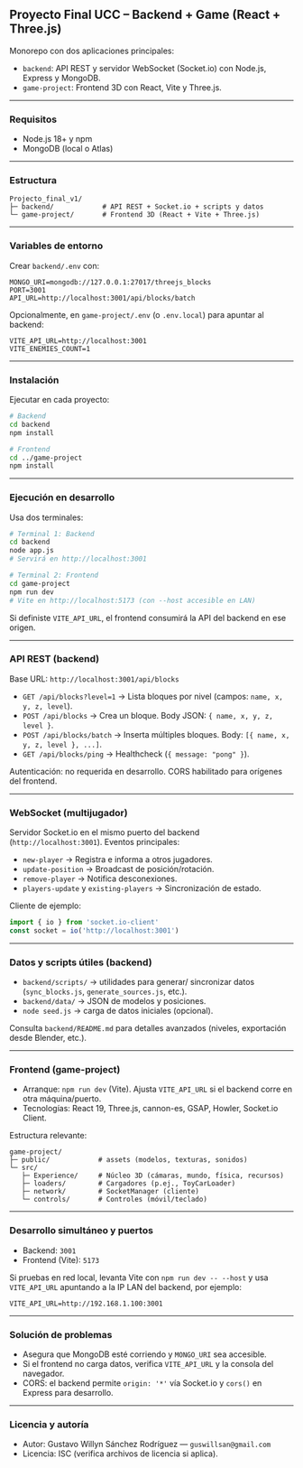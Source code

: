 ## Proyecto Final UCC – Backend + Game (React + Three.js)

Monorepo con dos aplicaciones principales:

- `backend`: API REST y servidor WebSocket (Socket.io) con Node.js, Express y MongoDB.
- `game-project`: Frontend 3D con React, Vite y Three.js.

---

### Requisitos

- Node.js 18+ y npm
- MongoDB (local o Atlas)

---

### Estructura

```
Projecto_final_v1/
├─ backend/            # API REST + Socket.io + scripts y datos
└─ game-project/       # Frontend 3D (React + Vite + Three.js)
```

---

### Variables de entorno

Crear `backend/.env` con:

```env
MONGO_URI=mongodb://127.0.0.1:27017/threejs_blocks
PORT=3001
API_URL=http://localhost:3001/api/blocks/batch
```

Opcionalmente, en `game-project/.env` (o `.env.local`) para apuntar al backend:

```env
VITE_API_URL=http://localhost:3001
VITE_ENEMIES_COUNT=1
```

---

### Instalación

Ejecutar en cada proyecto:

```bash
# Backend
cd backend
npm install

# Frontend
cd ../game-project
npm install
```

---

### Ejecución en desarrollo

Usa dos terminales:

```bash
# Terminal 1: Backend
cd backend
node app.js
# Servirá en http://localhost:3001

# Terminal 2: Frontend
cd game-project
npm run dev
# Vite en http://localhost:5173 (con --host accesible en LAN)
```

Si definiste `VITE_API_URL`, el frontend consumirá la API del backend en ese origen.

---

### API REST (backend)

Base URL: `http://localhost:3001/api/blocks`

- `GET /api/blocks?level=1` → Lista bloques por nivel (campos: `name, x, y, z, level`).
- `POST /api/blocks` → Crea un bloque. Body JSON: `{ name, x, y, z, level }`.
- `POST /api/blocks/batch` → Inserta múltiples bloques. Body: `[{ name, x, y, z, level }, ...]`.
- `GET /api/blocks/ping` → Healthcheck (`{ message: "pong" }`).

Autenticación: no requerida en desarrollo. CORS habilitado para orígenes del frontend.

---

### WebSocket (multijugador)

Servidor Socket.io en el mismo puerto del backend (`http://localhost:3001`). Eventos principales:

- `new-player` → Registra e informa a otros jugadores.
- `update-position` → Broadcast de posición/rotación.
- `remove-player` → Notifica desconexiones.
- `players-update` y `existing-players` → Sincronización de estado.

Cliente de ejemplo:

```js
import { io } from 'socket.io-client'
const socket = io('http://localhost:3001')
```

---

### Datos y scripts útiles (backend)

- `backend/scripts/` → utilidades para generar/ sincronizar datos (`sync_blocks.js`, `generate_sources.js`, etc.).
- `backend/data/` → JSON de modelos y posiciones.
- `node seed.js` → carga de datos iniciales (opcional).

Consulta `backend/README.md` para detalles avanzados (niveles, exportación desde Blender, etc.).

---

### Frontend (game-project)

- Arranque: `npm run dev` (Vite). Ajusta `VITE_API_URL` si el backend corre en otra máquina/puerto.
- Tecnologías: React 19, Three.js, cannon-es, GSAP, Howler, Socket.io Client.

Estructura relevante:

```
game-project/
├─ public/            # assets (modelos, texturas, sonidos)
└─ src/
   ├─ Experience/     # Núcleo 3D (cámaras, mundo, física, recursos)
   ├─ loaders/        # Cargadores (p.ej., ToyCarLoader)
   ├─ network/        # SocketManager (cliente)
   └─ controls/       # Controles (móvil/teclado)
```

---

### Desarrollo simultáneo y puertos

- Backend: `3001`
- Frontend (Vite): `5173`

Si pruebas en red local, levanta Vite con `npm run dev -- --host` y usa `VITE_API_URL` apuntando a la IP LAN del backend, por ejemplo:

```env
VITE_API_URL=http://192.168.1.100:3001
```

---

### Solución de problemas

- Asegura que MongoDB esté corriendo y `MONGO_URI` sea accesible.
- Si el frontend no carga datos, verifica `VITE_API_URL` y la consola del navegador.
- CORS: el backend permite `origin: '*'` vía Socket.io y `cors()` en Express para desarrollo.

---

### Licencia y autoría

- Autor: Gustavo Willyn Sánchez Rodríguez — `guswillsan@gmail.com`
- Licencia: ISC (verifica archivos de licencia si aplica).


